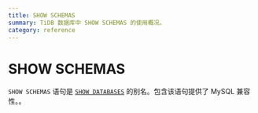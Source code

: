 ```yaml
---
title: SHOW SCHEMAS
summary: TiDB 数据库中 SHOW SCHEMAS 的使用概况。
category: reference
---
```


# SHOW SCHEMAS

`SHOW SCHEMAS` 语句是 [`SHOW DATABASES`](v2.1/reference/sql/statements/show-databases.md) 的别名。包含该语句提供了 MySQL 兼容性。。